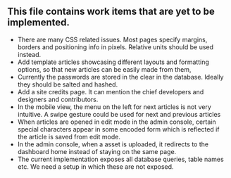 ## This file contains work items that are yet to be implemented.

- There are many CSS related issues. Most pages specify margins, borders and positioning info in pixels. Relative units should be used instead.
- Add template articles showcasing different layouts and formatting options, so that new articles can be easily made from them,
- Currently the passwords are stored in the clear in the database. Ideally they should be salted and hashed.
- Add a site credits page. It can mention the chief developers and designers and contributors.
- In the mobile view, the menu on the left for next articles is not very intuitive. A swipe gesture could be used for next and previous articles
- When articles are opened in edit mode in the admin console, certain special characters appear in some encoded form which is reflected if the article is saved from edit mode. 
- In the admin console, when a asset is uploaded, it redirects to the dashboard home instead of staying on the same page.
- The current implementation exposes all database queries, table names etc. We need a setup in which these are not exposed.
